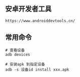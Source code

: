 
## 安卓开发者工具

    https://www.androiddevtools.cn/

## 常用命令
    
    # 查看设备
    adb devices 
    
    # 安装apk 到指定设备
    adb -s 设备id install xxx.apk